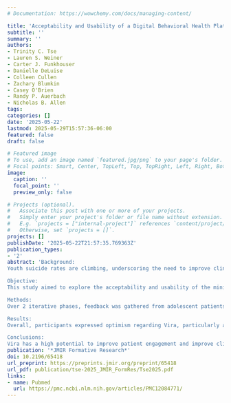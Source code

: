 ```yaml
---
# Documentation: https://wowchemy.com/docs/managing-content/

title: 'Acceptability and Usability of a Digital Behavioral Health Platform for Youth at Risk of Suicide: User-Centered Design Study With Patients, Practitioners, and Business Gatekeepers'
subtitle: ''
summary: ''
authors:
- Trinity C. Tse
- Lauren S. Weiner
- Carter J. Funkhouser
- Danielle DeLuise
- Colleen Cullen
- Zachary Blumkin
- Casey O'Brien
- Randy P. Auerbach
- Nicholas B. Allen
tags:
categories: []
date: '2025-05-22'
lastmod: 2025-05-29T15:57:36-06:00
featured: false
draft: false

# Featured image
# To use, add an image named `featured.jpg/png` to your page's folder.
# Focal points: Smart, Center, TopLeft, Top, TopRight, Left, Right, BottomLeft, Bottom, BottomRight.
image:
  caption: ''
  focal_point: ''
  preview_only: false

# Projects (optional).
#   Associate this post with one or more of your projects.
#   Simply enter your project's folder or file name without extension.
#   E.g. `projects = ["internal-project"]` references `content/project/deep-learning/index.md`.
#   Otherwise, set `projects = []`.
projects: []
publishDate: '2025-05-22T21:57:35.769363Z'
publication_types:
- '2'
abstract: 'Background:
Youth suicide rates are climbing, underscoring the need to improve clinical care. Personal smartphones can provide an understanding of proximal risk factors associated with suicide and facilitate consistent contact between patients and practitioners to improve treatment engagement and effectiveness. The Vira digital behavior change platform (Vira) consists of a patient smartphone app and a web-based practitioner portal (Vira Pro) that integrates objective mobile sensing data with Health Insurance Portability and Accountability Act (HIPAA)–compliant communication tools. Through Vira, practitioners can continuously assess patients’ real-world behavior and provide clinical tools to enhance treatment via just-in-time behavior change support.

Objective:
This study aimed to explore the acceptability and usability of the minimal viable product version of Vira through a user-centered design (UCD) approach and to identify barriers to implementing Vira in the context of an adolescent intensive outpatient program.

Methods:
Over 2 iterative phases, feedback was gathered from adolescent patients (n=16), mental health practitioners (n=11), and business gatekeepers (n=5). The mixed methods UCD approach included individual semistructured interviews (eg, perspectives on treatment and attitudes toward digital tools), surveys (eg, usability), and unmoderated user testing sessions (eg, user experience).

Results:
Overall, participants expressed optimism regarding Vira, particularly among adolescents, who showed high satisfaction with the app’s interface and design. However, clinicians reported more mixed views, agreeing that it would be useful in treatment but also expressing concerns about the volume and displays of patient data in Vira Pro, workload management, and boundaries. Gatekeepers identified usability issues and implementation barriers related to electronic health records but also recognized Vira’s potential to enhance treatment outcomes. Feedback from stakeholders informed several crucial changes to the platform, including adjustments to data-sharing protocols, user interface enhancements, and modifications to training methods.

Conclusions:
Vira has a high potential to improve patient engagement and improve clinical outcomes among high-risk youth. Iterative UCD and ongoing stakeholder engagement are essential for developing technology-based interventions that effectively meet the needs of diverse end users and align with clinical workflows.'
publication: '*JMIR Formative Research*'
doi: 10.2196/65418
url_preprint: https://preprints.jmir.org/preprint/65418
url_pdf: publication/tse-2025_JMIR_FormRes/Tse2025.pdf
links: 
- name: Pubmed
  url: https://pmc.ncbi.nlm.nih.gov/articles/PMC12084771/
---
```

